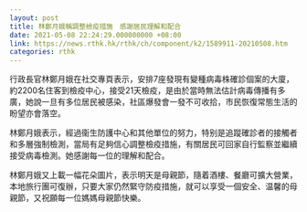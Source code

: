 ```yaml
---
layout: post
title: 林鄭月娥稱調整檢疫措施　感謝居民理解和配合
date: 2021-05-08 22:24:29.000000000 +08:00
link: https://news.rthk.hk/rthk/ch/component/k2/1589911-20210508.htm
categories: rthk
---
```


行政長官林鄭月娥在社交專頁表示，安排7座發現有變種病毒株確診個案的大廈，約2200名住客到檢疫中心，接受21天檢疫，是由於當時無法估計病毒傳播有多廣，她說一旦有多位居民被感染，社區爆發會一發不可收拾，市民恢復常態生活的盼望亦會落空。

林鄭月娥表示，經過衞生防護中心和其他單位的努力，特别是追蹤確診者的接觸者和多層強制檢測，當局有足夠信心調整檢疫措施，有關居民可回家自行監察並繼續接受病毒檢測。她感謝每一位的理解和配合。

林鄭月娥又上載一幅花朵圖片，表示明天是母親節，隨着酒樓、餐廳可擴大營業，本地旅行團可復辦，只要大家仍然緊守防疫措施，就可以享受一個安全、温馨的母親節，又祝願每一位媽媽母親節快樂。
